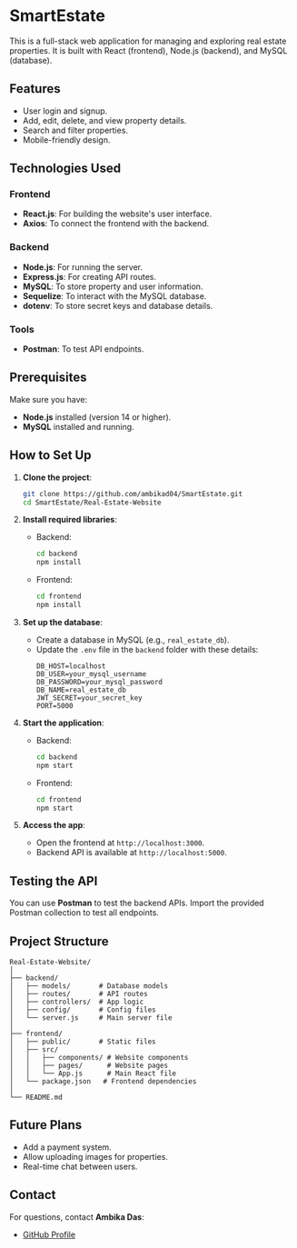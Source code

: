 # SmartEstate

This is a full-stack web application for managing and exploring real estate properties. It is built with React (frontend), Node.js (backend), and MySQL (database).

## Features

- User login and signup.
- Add, edit, delete, and view property details.
- Search and filter properties.
- Mobile-friendly design.

## Technologies Used

### Frontend
- **React.js**: For building the website's user interface.
- **Axios**: To connect the frontend with the backend.

### Backend
- **Node.js**: For running the server.
- **Express.js**: For creating API routes.
- **MySQL**: To store property and user information.
- **Sequelize**: To interact with the MySQL database.
- **dotenv**: To store secret keys and database details.

### Tools
- **Postman**: To test API endpoints.

## Prerequisites

Make sure you have:
- **Node.js** installed (version 14 or higher).
- **MySQL** installed and running.

## How to Set Up

1. **Clone the project**:
   ```bash
   git clone https://github.com/ambikad04/SmartEstate.git
   cd SmartEstate/Real-Estate-Website
   ```

2. **Install required libraries**:
   - Backend:
     ```bash
     cd backend
     npm install
     ```
   - Frontend:
     ```bash
     cd frontend
     npm install
     ```

3. **Set up the database**:
   - Create a database in MySQL (e.g., `real_estate_db`).
   - Update the `.env` file in the `backend` folder with these details:
     ```env
     DB_HOST=localhost
     DB_USER=your_mysql_username
     DB_PASSWORD=your_mysql_password
     DB_NAME=real_estate_db
     JWT_SECRET=your_secret_key
     PORT=5000
     ```

4. **Start the application**:
   - Backend:
     ```bash
     cd backend
     npm start
     ```
   - Frontend:
     ```bash
     cd frontend
     npm start
     ```

5. **Access the app**:
   - Open the frontend at `http://localhost:3000`.
   - Backend API is available at `http://localhost:5000`.

## Testing the API

You can use **Postman** to test the backend APIs. Import the provided Postman collection to test all endpoints.

## Project Structure

```
Real-Estate-Website/
│
├── backend/
│   ├── models/       # Database models
│   ├── routes/       # API routes
│   ├── controllers/  # App logic
│   ├── config/       # Config files
│   └── server.js     # Main server file
│
├── frontend/
│   ├── public/       # Static files
│   ├── src/
│   │   ├── components/ # Website components
│   │   ├── pages/      # Website pages
│   │   └── App.js      # Main React file
│   └── package.json   # Frontend dependencies
│
└── README.md
```

## Future Plans

- Add a payment system.
- Allow uploading images for properties.
- Real-time chat between users.

## Contact

For questions, contact **Ambika Das**:
- [GitHub Profile](https://github.com/ambikad04)
